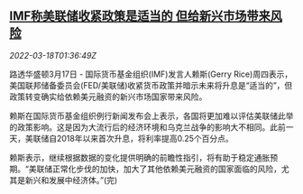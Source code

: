 <!--1647568863000-->
[IMF称美联储收紧政策是适当的 但给新兴市场带来风险](https://cn.reuters.com/article/imf-us-fed-emrg-risk-0318-idCNKCS2LF044)
------

<div><i>2022-03-18T01:36:49Z</i></div><p>路透华盛顿3月17日 - 国际货币基金组织(IMF)发言人赖斯(Gerry Rice)周四表示，美国联邦储备委员会(FED/美联储)收紧货币政策并暗示未来将升息是“适当的”，但政策转变确实给依赖美元融资的新兴市场国家带来风险。</p><p>赖斯在国际货币基金组织例行新闻发布会上表示，各国将更加难以评估美联储此举的政策影响。这是因为大流行后的经济环境和乌克兰战争的影响大不相同。此前一天，美联储自2018年以来首次升息，将利率提高0.25个百分点。</p><p>赖斯表示，继续根据数据的变化提供明确的前瞻性指引，将有助于稳定通胀预期。“美联储正常化步伐的加快，加大了其他依赖美元融资的国家面临的风险，尤其是新兴和发展中经济体。”(完)</p>
